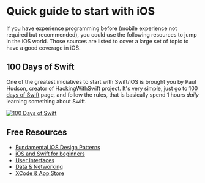 # Quick guide to start with iOS
If you have experience programming before (mobile experience not required but recommended), you could use the following
resources to jump in the iOS world. Those sources are listed to cover a large set of topic to have a good coverage in iOS.

## 100 Days of Swift
One of the greatest iniciatives to start with Swift/iOS is brought you by Paul Hudson, creator of HackingWithSwift project. It's very simple, just go to [100 days of Swift](https://www.hackingwithswift.com/100) page, and follow the rules, that is basically spend 1 hours *daily* learning something about Swift. 

[![100 Days of Swift](https://github.com/pitt500/how-to-become-an-ios-developer/blob/master/100DaysSwift.png)](https://www.hackingwithswift.com/100?target=_blank "100 days of Swift")

## Free Resources

* [Fundamental iOS Design Patterns](https://www.raywenderlich.com/1941154-fundamental-ios-design-patterns)
* [iOS and Swift for beginners](https://www.raywenderlich.com/ios/paths/learn)
* [User Interfaces](https://www.raywenderlich.com/ios/paths/iosuserinterface)
* [Data & Networking](https://www.raywenderlich.com/ios/paths/iosdatanetworking)
* [XCode & App Store](https://www.raywenderlich.com/ios/paths/iostools)
